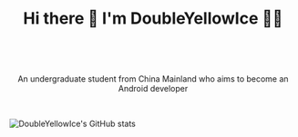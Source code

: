 # <p align="center"> Hi there 👋 I'm DoubleYellowIce 👨‍💻 </p></br>
<p align="center">An undergraduate student from China Mainland who aims to become an Android developer </p></br>

![DoubleYellowIce's GitHub stats](https://github-readme-stats.vercel.app/api?username=DoubleYellowIce&theme=radical)




